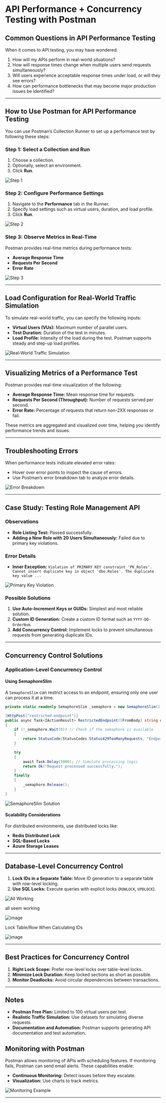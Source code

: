 # API Performance + Concurrency Testing with Postman

## Common Questions in API Performance Testing
When it comes to API testing, you may have wondered:

1. How will my APIs perform in real-world situations?
2. How will response times change when multiple users send requests simultaneously?
3. Will users experience acceptable response times under load, or will they see errors?
4. How can performance bottlenecks that may become major production issues be identified?

---

## How to Use Postman for API Performance Testing
You can use Postman’s Collection Runner to set up a performance test by following these steps:

### Step 1: Select a Collection and Run
1. Choose a collection.
2. Optionally, select an environment.
3. Click **Run**.

![Step 1](https://voyager.postman.com/gif/june-2023-step-1-how-to-setup-a-run-in-postman.gif)

### Step 2: Configure Performance Settings
1. Navigate to the **Performance** tab in the Runner.
2. Specify load settings such as virtual users, duration, and load profile.
3. Click **Run**.

![Step 2](https://voyager.postman.com/gif/june-2023-step-2-how-to-setup-a-run-in-postman.gif)

### Step 3: Observe Metrics in Real-Time
Postman provides real-time metrics during performance tests:
- **Average Response Time**
- **Requests Per Second**
- **Error Rate**

![Step 3](https://voyager.postman.com/gif/june-2023-step-3-how-to-setup-a-run-in-postman.gif)

---

## Load Configuration for Real-World Traffic Simulation
To simulate real-world traffic, you can specify the following inputs:

- **Virtual Users (VUs):** Maximum number of parallel users.
- **Test Duration:** Duration of the test in minutes.
- **Load Profile:** Intensity of the load during the test. Postman supports steady and step-up load profiles.

![Real-World Traffic Simulation](https://github.com/user-attachments/assets/5d297b6a-cebd-4eb2-bc2e-3acb97f54ec3)

---

## Visualizing Metrics of a Performance Test
Postman provides real-time visualization of the following:

- **Average Response Time:** Mean response time for requests.
- **Requests Per Second (Throughput):** Number of requests served per second.
- **Error Rate:** Percentage of requests that return non-2XX responses or fail.

These metrics are aggregated and visualized over time, helping you identify performance trends and issues.

---

## Troubleshooting Errors
When performance tests indicate elevated error rates:
- Hover over error points to inspect the cause of errors.
- Use Postman’s error breakdown tab to analyze error details.

![Error Breakdown](https://voyager.postman.com/gif/june-2023-error-breakdown-postman.gif)

---

## Case Study: Testing Role Management API
### Observations
- **Role Listing Test:** Passed successfully.
- **Adding a New Role with 20 Users Simultaneously:** Failed due to primary key violations.

### Error Details
- **Inner Exception:** `Violation of PRIMARY KEY constraint 'PK_Roles'. Cannot insert duplicate key in object 'dbo.Roles'. The duplicate key value ...`

![Primary Key Violation](https://github.com/user-attachments/assets/855eefd5-61ec-4022-89c2-fb738bd9ba1d)

### Possible Solutions
1. **Use Auto-Increment Keys or GUIDs:** Simplest and most reliable solution.
2. **Custom ID Generation:** Create a custom ID format such as `YYYY-DD-OrderNum`.
3. **Add Concurrency Control:** Implement locks to prevent simultaneous requests from generating duplicate IDs.

---

## Concurrency Control Solutions
### Application-Level Concurrency Control
#### Using SemaphoreSlim
A `SemaphoreSlim` can restrict access to an endpoint, ensuring only one user can process it at a time.

```csharp
private static readonly SemaphoreSlim _semaphore = new SemaphoreSlim(1, 1);

[HttpPost("restricted-endpoint")]
public async Task<IActionResult> RestrictedEndpoint([FromBody] string data)
{
    if (!_semaphore.Wait(0)) // Check if the semaphore is available
    {
        return StatusCode(StatusCodes.Status429TooManyRequests, "Endpoint is in use. Try later.");
    }

    try
    {
        await Task.Delay(5000); // Simulate processing logic
        return Ok("Request processed successfully.");
    }
    finally
    {
        _semaphore.Release();
    }
}
```

![SemaphoreSlim Solution](https://github.com/user-attachments/assets/f7cec675-397d-44f4-9b9a-09b48cf94235)

#### Scalability Considerations
For distributed environments, use distributed locks like:
- **Redis Distributed Lock**
- **SQL-Based Locks**
- **Azure Storage Leases**

---

## Database-Level Concurrency Control
1. **Lock IDs in a Separate Table:** Move ID generation to a separate table with row-level locking.
2. **Use SQL Locks:** Execute queries with explicit locks (`ROWLOCK`, `UPDLOCK`).


![All Working](https://github.com/user-attachments/assets/2eff48e7-c6b0-4ddc-a6af-f25a7b3459ee)


all seem working 

![image](https://github.com/user-attachments/assets/2eff48e7-c6b0-4ddc-a6af-f25a7b3459ee)


 Lock Table/Row When Calculating IDs

![image](https://github.com/user-attachments/assets/4cede6f2-0d3c-4ccb-bfd2-eadd71a522a7)




---

## Best Practices for Concurrency Control
1. **Right Lock Scope:** Prefer row-level locks over table-level locks.
2. **Minimize Lock Duration:** Keep locked sections as short as possible.
3. **Monitor Deadlocks:** Avoid circular dependencies between transactions.

---

## Notes
- **Postman Free Plan:** Limited to 100 virtual users per test.
- **Realistic Traffic Simulation:** Use datasets for simulating diverse requests.
- **Documentation and Automation:** Postman supports generating API documentation and test automation.



## Monitoring with Postman
Postman allows monitoring of APIs with scheduling features. If monitoring fails, Postman can send email alerts. These capabilities enable:
- **Continuous Monitoring:** Detect issues before they escalate.
- **Visualization:** Use charts to track metrics.

![Monitoring Example](https://github.com/user-attachments/assets/834a44c7-5285-4266-a9f9-0cdac2bbce2a)

---

